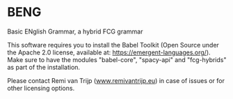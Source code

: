 # BENG
Basic ENglish Grammar, a hybrid FCG grammar

This software requires you to install the Babel Toolkit (Open Source under the Apache 2.0 license, available at: https://emergent-languages.org/). Make sure to have the modules "babel-core", "spacy-api" and "fcg-hybrids" as part of the installation.

Please contact Remi van Trijp (www.remivantrijp.eu) in case of issues or for other licensing options.
